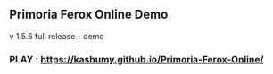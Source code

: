 ## Primoria Ferox Online Demo
v 1.5.6 full release - demo

### PLAY : https://kashumy.github.io/Primoria-Ferox-Online/

